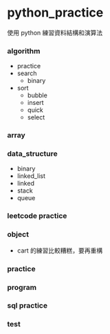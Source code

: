 # python_practice

使用 python 練習資料結構和演算法

### algorithm

- practice
- search
  - binary
- sort
  - bubble
  - insert
  - quick
  - select

### array

### data_structure

- binary
- linked_list
- linked
- stack
- queue

### leetcode practice

### object

- cart 的練習比較糟糕，要再重構

### practice

### program

### sql practice

### test

